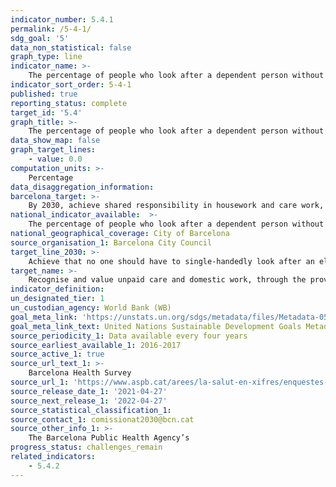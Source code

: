 ```yaml
---
indicator_number: 5.4.1
permalink: /5-4-1/
sdg_goal: '5'
data_non_statistical: false
graph_type: line
indicator_name: >-
    The percentage of people who look after a dependent person without any support
indicator_sort_order: 5-4-1
published: true
reporting_status: complete
target_id: '5.4'
graph_title: >-
    The percentage of people who look after a dependent person without any support
data_show_map: false
graph_target_lines:
    - value: 0.0
computation_units: >-
    Percentage
data_disaggregation_information:
barcelona_target: >-
    By 2030, achieve shared responsibility in housework and care work, both within families and between families, companies and public administration
national_indicator_available:  >-
    The percentage of people who look after a dependent person without any support
national_geographical_coverage: City of Barcelona
source_organisation_1: Barcelona City Council
target_line_2030: >-
    Achieve that no one should have to single-handedly look after an elderly or disabled person who needs care. Target value 2030: 0.0%
target_name: >-
    Recognise and value unpaid care and domestic work, through the provision of public services, infrastructure and the formulation of social protection policies, as well as promoting shared responsibility within the household and the family, as nationally appropriate
indicator_definition:
un_designated_tier: 1
un_custodian_agency: World Bank (WB)
goal_meta_link: 'https://unstats.un.org/sdgs/metadata/files/Metadata-05-04-01.pdf'
goal_meta_link_text: United Nations Sustainable Development Goals Metadata (pdf 894kB)
source_periodicity_1: Data available every four years
source_earliest_available_1: 2016-2017
source_active_1: true
source_url_text_1: >-
    Barcelona Health Survey
source_url_1: 'https://www.aspb.cat/arees/la-salut-en-xifres/enquestes-de-salut/'
source_release_date_1: '2021-04-27'
source_next_release_1: '2022-04-27'
source_statistical_classification_1: 
source_contact_1: comissionat2030@bcn.cat
source_other_info_1: >-
    The Barcelona Public Health Agency’s
progress_status: challenges_remain
related_indicators: 
    - 5.4.2
---
```

